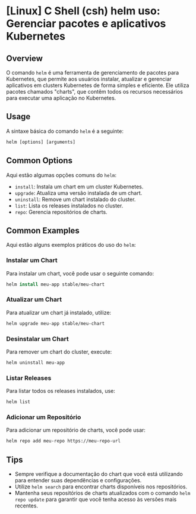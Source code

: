 # [Linux] C Shell (csh) helm uso: Gerenciar pacotes e aplicativos Kubernetes

## Overview
O comando `helm` é uma ferramenta de gerenciamento de pacotes para Kubernetes, que permite aos usuários instalar, atualizar e gerenciar aplicativos em clusters Kubernetes de forma simples e eficiente. Ele utiliza pacotes chamados "charts", que contêm todos os recursos necessários para executar uma aplicação no Kubernetes.

## Usage
A sintaxe básica do comando `helm` é a seguinte:

```csh
helm [options] [arguments]
```

## Common Options
Aqui estão algumas opções comuns do `helm`:

- `install`: Instala um chart em um cluster Kubernetes.
- `upgrade`: Atualiza uma versão instalada de um chart.
- `uninstall`: Remove um chart instalado do cluster.
- `list`: Lista os releases instalados no cluster.
- `repo`: Gerencia repositórios de charts.

## Common Examples
Aqui estão alguns exemplos práticos do uso do `helm`:

### Instalar um Chart
Para instalar um chart, você pode usar o seguinte comando:

```csh
helm install meu-app stable/meu-chart
```

### Atualizar um Chart
Para atualizar um chart já instalado, utilize:

```csh
helm upgrade meu-app stable/meu-chart
```

### Desinstalar um Chart
Para remover um chart do cluster, execute:

```csh
helm uninstall meu-app
```

### Listar Releases
Para listar todos os releases instalados, use:

```csh
helm list
```

### Adicionar um Repositório
Para adicionar um repositório de charts, você pode usar:

```csh
helm repo add meu-repo https://meu-repo-url
```

## Tips
- Sempre verifique a documentação do chart que você está utilizando para entender suas dependências e configurações.
- Utilize `helm search` para encontrar charts disponíveis nos repositórios.
- Mantenha seus repositórios de charts atualizados com o comando `helm repo update` para garantir que você tenha acesso às versões mais recentes.